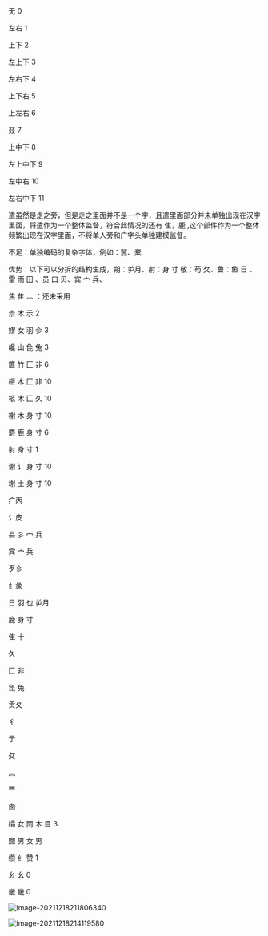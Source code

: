 无 		0

左右		1

上下		2

左上下	3

左右下	4

上下右	5

上左右	6

叕		7

上中下	8

左上中下	9

左中右	10

左右中下 11



遣虽然是走之旁，但是走之里面并不是一个字，且遣里面部分并未单独出现在汉字里面，将遣作为一个整体监督，符合此情况的还有 隹，鹿  ,这个部件作为一个整体频繁出现在汉字里面，不将单人旁和广字头单独建模监督。

不足：单独编码的复杂字体，例如：嚚、橐

优势：以下可以分拆的结构生成，朔：屰月、射：身 寸 敬：苟 攵、鲁：鱼 日 、雷	雨 田 、员	口 贝、宾	宀 兵、

 焦 隹 灬 ：还未采用

柰	木 示 2

嫪	女 羽 㐱 3 

巉	山  㲋 兔 3 

篚	竹 匚 非 6 

榧	木 匚 非 10

柩	木 匚 久 10

榭	木 身 寸 10

麝	鹿 身 寸 6

射	身 寸 1

谢	讠 身 寸 10 

塮	土 身 寸 10 

疒丙

氵皮

镸 彡 宀 兵

宾 宀 兵

歹㐱

纟彖

日 羽 也 屰月

鹿 身 寸

隹 十

久

匚 非

㲋 兔

贡夂

彳

亍	

攵

灬

覀

囱

孀	女 雨 木 目 3

嬲	男 女 男 

缵	纟 赞 1

幺	幺 0

畿	畿 0



![image-20211218211806340](https://xiaoguciu.oss-cn-beijing.aliyuncs.com/imgimage-20211218211806340.png)



![image-20211218214119580](https://xiaoguciu.oss-cn-beijing.aliyuncs.com/imgimage-20211218214119580.png)